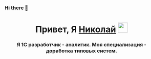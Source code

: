 ### Hi there 👋
<h1 align="center">Привет, Я <a href="https://1contabile.wordpress.com/" target="_blank">Николай</a> 
<img src="https://github.com/blackcater/blackcater/raw/main/images/Hi.gif" height="32"/></h1>
<h3 align="center">Я 1С разработчик - аналитик. Моя специализация - доработка типовых систем.</h3>
<!--
**GoncharovNN/GoncharovNN** is a ✨ _special_ ✨ repository because its `README.md` (this file) appears on your GitHub profile.

Here are some ideas to get you started:

- 🔭 I’m currently working on ...
- 🌱 I’m currently learning ...
- 👯 I’m looking to collaborate on ...
- 🤔 I’m looking for help with ...
- 💬 Ask me about ...
- 📫 How to reach me: ...
- 😄 Pronouns: ...
- ⚡ Fun fact: ...
-->
